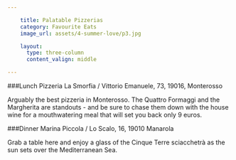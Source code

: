 ```yaml
---

    title: Palatable Pizzerias  
    category: Favourite Eats
    image_url: assets/4-summer-love/p3.jpg

    layout:
      type: three-column
      content_valign: middle

---
```



###Lunch 
Pizzeria La Smorfia / Vittorio Emanuele, 73, 19016, Monterosso     

Arguably the best pizzeria in Monterosso. The Quattro Formaggi and the Margherita are standouts - and be sure to chase them down with the house wine for a mouthwatering meal that will set you back only 9 euros.

###Dinner
Marina Piccola / Lo Scalo, 16, 19010 Manarola     

Grab a table here and enjoy a glass of the Cinque Terre sciacchetrà as the sun sets over the Mediterranean Sea.
